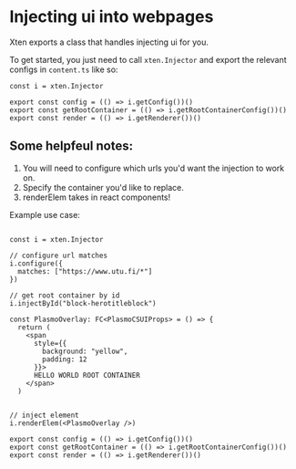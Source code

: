 # Injecting ui into webpages

Xten exports a class that handles injecting ui for you.

To get started, you just need to call `xten.Injector` and export the relevant configs in `content.ts` like so:
```
const i = xten.Injector

export const config = (() => i.getConfig())()
export const getRootContainer = (() => i.getRootContainerConfig())()
export const render = (() => i.getRenderer())()
```
## Some helpfeul notes:
1. You will need to configure which urls you'd want the injection to work on.
2. Specify the container you'd like to replace.
3. renderElem takes in react components! 

Example use case:
```

const i = xten.Injector

// configure url matches
i.configure({
  matches: ["https://www.utu.fi/*"]
})

// get root container by id
i.injectById("block-herotitleblock")

const PlasmoOverlay: FC<PlasmoCSUIProps> = () => {
  return (
    <span
      style={{
        background: "yellow",
        padding: 12
      }}>
      HELLO WORLD ROOT CONTAINER
    </span>
  )


// inject element
i.renderElem(<PlasmoOverlay />)

export const config = (() => i.getConfig())()
export const getRootContainer = (() => i.getRootContainerConfig())()
export const render = (() => i.getRenderer())()

```
